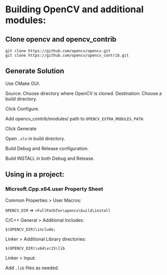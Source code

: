 # Building OpenCV and additional modules:

## Clone opencv and opencv_contrib

```
git clone https://github.com/opencv/opencv.git
git clone https://github.com/opencv/opencv_contrib.git
```

## Generate Solution

Use CMake GUI.

Source: Choose directory where OpenCV is cloned.
Destination: Choose a build directory.

Click Configure.

Add opencv_contrib/modules/ path to `OPENCV_EXTRA_MODULES_PATH`.

Click Generate

Open `.sln` in build directory.

Build Debug and Release configuration.

Build INSTALL in both Debug and Release.


## Using in a project:

### Micrsoft.Cpp.x64.user Property Sheet

Common Properties > User Macros:

`OPENCV_DIR` => `<FullPathTo>\opencv\build\install`

C/C++ General > Additional Includes:

```
$(OPENCV_DIR)\include;
```

Linker > Additional Library directories:

```
$(OPENCV_DIR)\x64\vc15\lib
```

Linker > Input:

Add `.lib` files as needed.